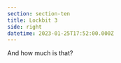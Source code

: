 ```yaml
---
section: section-ten
title: Lockbit 3
side: right
datetime: 2023-01-25T17:52:00.000Z
---
```

And how much is that?
